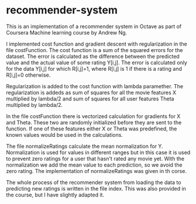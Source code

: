 # recommender-system

This is an implementation of a recommender system in Octave as part of Coursera Machine learning course by Andrew Ng.

I implemented cost function and gradient descent with regularization in the file costFunction.
The cost function is a sum of the squared errors for the dataset. The error is calculated as the difference between the predicted value and the actual value of some rating Y[i,j]. The error is calculated only for the data Y[i,j] for which R[i,j]=1, where R[i,j] is 1 if there is a rating and R[i,j]=0 otherwise.  

Regularization is added to the cost function with lambda paramether. The regularization is addeds as sum of squares for all the movie features X multiplied by lambda/2 and sum of squares for all user features Theta multiplied by lambda/2.

In the file costFunction there is vectorized calculation for gradients for X and Theta. These two are randomly initialized before they are sent to the function. If one of these features either X or Theta was predefined, the known values would be used in the calculations.

The file normalizeRatings calculate the mean normalization for Y. Normalization is used for values in different ranges but in this case it is used to prevent zero ratings for a user that hasn't rated any movie yet. With the normalization we add the mean value to each prediction, so we avoid the zero rating. The implementation of normalizeRatings was given in th corse.

The whole process of the recommender system from loading the data to predicting new ratings is written in the file index. This was also provided in the course, but I have slightly adapted it.
